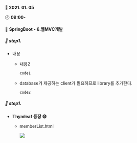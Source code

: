 **:date: 2021. 01. 05**

:clock8: **09:00-**

:bookmark_tabs: **SpringBoot - 6.웹MVC개발** 



#####  :cherries: step1.

* 내용

  * 내용2

    ```java
    code1
    ```

  * database가 제공하는 client가 필요하므로 library를 추가한다.

    ```java
    code2
    ```




#####  :cherries: step1.

* **Thymleaf 등장 :smile:**

  * memberList.html

    ![](C:\Users\ADMIN\IdeaProjects\studyBoot\hello-spring\TIL_hello-spring\img\6_MVC2.png)